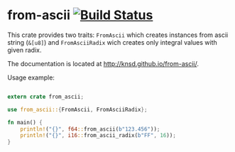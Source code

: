 from-ascii [![Build Status](https://travis-ci.org/knsd/from-ascii.svg?branch=master)](https://travis-ci.org/knsd/from-ascii)
==========

This crate provides two traits: `FromAscii` which creates instances from ascii string (`&[u8]`) and `FromAsciiRadix` wich creates only integral values with given radix.

The documentation is located at http://knsd.github.io/from-ascii/.

Usage example:

```rust

extern crate from_ascii;

use from_ascii::{FromAscii, FromAsciiRadix};

fn main() {
    println!("{}", f64::from_ascii(b"123.456"));
    println!("{}", i16::from_ascii_radix(b"FF", 16));
}

```
